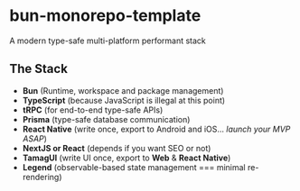 # bun-monorepo-template

A modern type-safe multi-platform performant stack

## The Stack

- **Bun** (Runtime, workspace and package management)
- **TypeScript** (because JavaScript is illegal at this point)
- **tRPC** (for end-to-end type-safe APIs)
- **Prisma** (type-safe database communication)
- **React Native** (write once, export to Android and iOS... *launch your MVP ASAP*)
- **NextJS or React** (depends if you want SEO or not)
- **TamagUI** (write UI once, export to **Web** & **React Native**)
- **Legend** (observable-based state management === minimal re-rendering)
